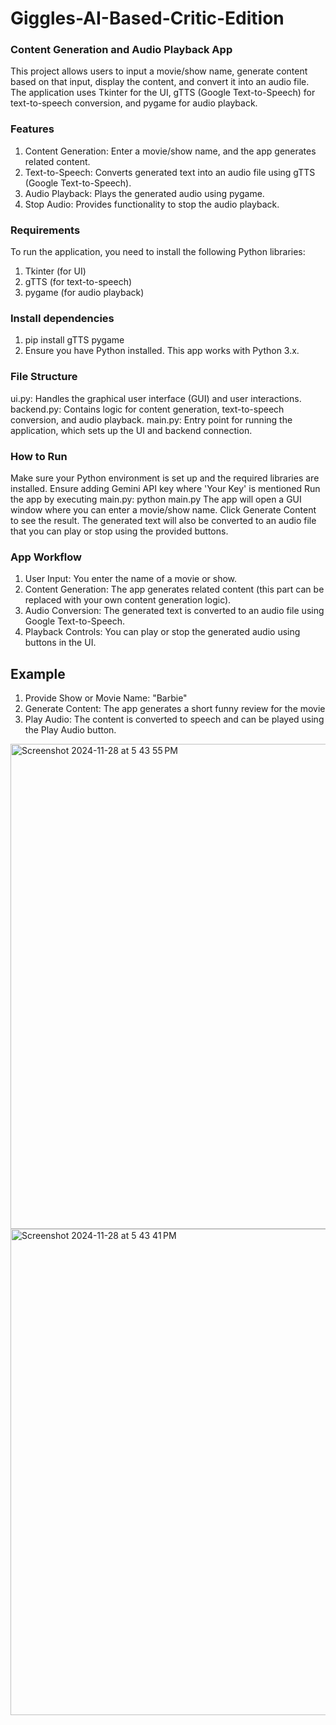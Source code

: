 # Giggles-AI-Based-Critic-Edition

### Content Generation and Audio Playback App
This project allows users to input a movie/show name, generate content based on that input, display the content, and convert it into an audio file. The application uses Tkinter for the UI, gTTS (Google Text-to-Speech) for text-to-speech conversion, and pygame for audio playback.

### Features
1. Content Generation: Enter a movie/show name, and the app generates related content.
2. Text-to-Speech: Converts generated text into an audio file using gTTS (Google Text-to-Speech).
3. Audio Playback: Plays the generated audio using pygame.
4. Stop Audio: Provides functionality to stop the audio playback.

### Requirements
To run the application, you need to install the following Python libraries:

1. Tkinter (for UI)
2. gTTS (for text-to-speech)
3. pygame (for audio playback)

### Install dependencies
1. pip install gTTS pygame
2. Ensure you have Python installed. This app works with Python 3.x.

### File Structure
ui.py: Handles the graphical user interface (GUI) and user interactions.
backend.py: Contains logic for content generation, text-to-speech conversion, and audio playback.
main.py: Entry point for running the application, which sets up the UI and backend connection.

### How to Run
Make sure your Python environment is set up and the required libraries are installed.
Ensure adding Gemini API key where 'Your Key' is mentioned
Run the app by executing main.py: python main.py
The app will open a GUI window where you can enter a movie/show name. Click Generate Content to see the result. The generated text will also be converted to an audio file that you can play or stop using the provided buttons.

### App Workflow
1. User Input: You enter the name of a movie or show.
2. Content Generation: The app generates related content (this part can be replaced with your own content generation logic).
3. Audio Conversion: The generated text is converted to an audio file using Google Text-to-Speech.
4. Playback Controls: You can play or stop the generated audio using buttons in the UI.

## Example
1. Provide Show or Movie Name: "Barbie"
2. Generate Content: The app generates a short funny review for the movie
3. Play Audio: The content is converted to speech and can be played using the Play Audio button.
<img width="776" alt="Screenshot 2024-11-28 at 5 43 55 PM" src="https://github.com/user-attachments/assets/33bd05a5-0fa5-480e-8839-6cba0e313a03">
<img width="778" alt="Screenshot 2024-11-28 at 5 43 41 PM" src="https://github.com/user-attachments/assets/6f781f82-2e65-4d4f-9c10-6ce88c87fddc">
   
